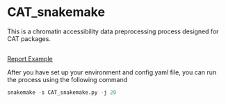 # CAT_snakemake
This is a chromatin accessibility data preprocessing process designed for CAT packages.
## 
[Report Example](https://htmlpreview.github.io/?https://github.com/tzhu-bio/CAT_snakemake/blob/main/multiqc_report.html)

After you have set up your environment and config.yaml file, you can run the process using the following command
```python
snakemake -s CAT_snakemake.py -j 20
```
